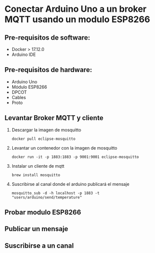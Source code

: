 # Conectar Arduino Uno a un broker MQTT usando un modulo ESP8266 

## Pre-requisitos de software:
- Docker > 17.12.0
- Arduino IDE 

## Pre-requisitos de hardware:
- Arduino Uno
- Módulo ESP8266
- DPCOT
- Cables
- Proto

## Levantar Broker MQTT y cliente

1. Descargar la imagen de mosquitto

    `docker pull eclipse-mosquitto`

2. Levantar un contenedor con la imagen de mosquitto

    `docker run -it -p 1883:1883 -p 9001:9001 eclipse-mosquitto`

3. Instalar un cliente de mqtt 

    `brew install mosquitto`
    
4. Suscribirse al canal donde el arduino publicará el mensaje

     `mosquitto_sub -d -h localhost -p 1883 -t "users/arduino/send/temperature"`
     
## Probar modulo ESP8266


## Publicar un mensaje

## Suscribirse a un canal

